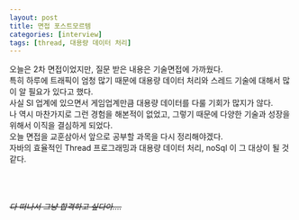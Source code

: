```yaml
---
layout: post
title: 면접 포스트모르템
categories: [interview]
tags: [thread, 대용량 데이터 처리]
---
```


오늘은 2차 면접이었지만, 질문 받은 내용은 기술면접에 가까웠다.<br>
특히 하루에 트래픽이 엄청 많기 때문에 대용량 데이터 처리와 스레드 기술에 대해서 많이 알 필요가 있다고 했다.<br>
사실 SI 업계에 있으면서 게임업계만큼 대용량 데이터를 다룰 기회가 많지가 않다.<br>
나 역시 마찬가지로 그런 경험을 해본적이 없었고, 그렇기 때문에 다양한 기술과 성장을 위해서 이직을 결심하게 되었다.<br>
오늘 면접을 교훈삼아서 앞으로 공부할 과목을 다시 정리해야겠다.<br>
자바의 효율적인 Thread 프로그래밍과 대용량 데이터 처리, noSql 이 그 대상이 될 것 같다.<br><br><br><br>

~~*다 떠나서 그냥 합격하고 싶다아....*~~
